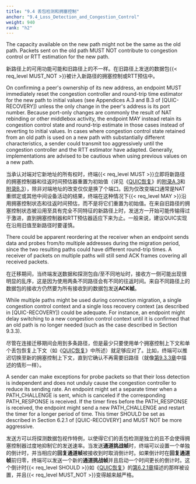 ```yaml
---
title: "9.4 丢包检测和拥塞控制"
anchor: "9.4_Loss_Detection_and_Congestion_Control"
weight: 940
rank: "h2"
---
```


The capacity available on the new path might not be the same as the old path. Packets sent on the old path MUST NOT contribute to congestion control or RTT estimation for the new path.

新路径上的可用功能可能和旧路径上的不一样。在旧路径上发送的数据包{{< req_level MUST_NOT >}}被计入新路径的拥塞控制或RTT预估中。

On confirming a peer's ownership of its new address, an endpoint MUST immediately reset the congestion controller and round-trip time estimator for the new path to initial values (see Appendices A.3 and B.3 of [QUIC-RECOVERY]) unless the only change in the peer's address is its port number. Because port-only changes are commonly the result of NAT rebinding or other middlebox activity, the endpoint MAY instead retain its congestion control state and round-trip estimate in those cases instead of reverting to initial values. In cases where congestion control state retained from an old path is used on a new path with substantially different characteristics, a sender could transmit too aggressively until the congestion controller and the RTT estimator have adapted. Generally, implementations are advised to be cautious when using previous values on a new path.

当承认对端对它新地址的所有权时，终端{{< req_level MUST >}}立即将新路径的拥塞控制器和往返时间预估器重置为初始值（详见《[QUIC恢复]()》的[附录A.3]()和[附录B.3]()），除非对端地址的改变仅仅是换了个端口。因为仅改变端口通常是NAT重绑定或其他中间设备活动的结果，终端在这种情况下{{< req_level MAY >}}沿用拥塞控制状态和往返时间预估，而不是将它们重置为初始值。在来自旧路径的拥塞控制状态被沿用至具有完全不同特征的新路径上时，发送方一开始可能传输得过于激进，直到拥塞控制器和RTT预估器适应下来为止。一般来说，建议QUIC实现在沿用旧值至新路径时要谨慎。

There could be apparent reordering at the receiver when an endpoint sends data and probes from/to multiple addresses during the migration period, since the two resulting paths could have different round-trip times. A receiver of packets on multiple paths will still send ACK frames covering all received packets.

在迁移期间，当终端发送数据和探测包自/至不同地址时，接收方一侧可能出现很明显的乱序，这是因为使用两条不同路径会有不同的往返时间。来自不同路径上的数据包的接收方仍然要为所有接收到的数据包发送**ACK帧**。

While multiple paths might be used during connection migration, a single congestion control context and a single loss recovery context (as described in [QUIC-RECOVERY]) could be adequate. For instance, an endpoint might delay switching to a new congestion control context until it is confirmed that an old path is no longer needed (such as the case described in Section 9.3.3).

尽管在连接迁移期间会用到多条路径，但是最少只要使用单个拥塞控制上下文和单个丢包恢复上下文（如《[QUIC恢复]()》中所述）就足够应对了。比如，终端可以推迟切换至新的拥塞控制上下文，直到它确认不再需要旧路径（就像[第9.3.3章]()中描述的情形一样）。

A sender can make exceptions for probe packets so that their loss detection is independent and does not unduly cause the congestion controller to reduce its sending rate. An endpoint might set a separate timer when a PATH_CHALLENGE is sent, which is canceled if the corresponding PATH_RESPONSE is received. If the timer fires before the PATH_RESPONSE is received, the endpoint might send a new PATH_CHALLENGE and restart the timer for a longer period of time. This timer SHOULD be set as described in Section 6.2.1 of [QUIC-RECOVERY] and MUST NOT be more aggressive.

发送方可以将探测数据包视作特例，以使得它们的丢包检测是独立的且不会使得拥塞控制器过度地抑制它的发送速率。当发送**通道挑战帧**时，终端可以设置一个单独的倒计时，并当相应的**回复通道帧**被接收到时取消倒计时。如果倒计时在**回复通道帧**前归零，终端可以发送一个新的**通道挑战帧**并且启动一个时间更长的倒计时。这个倒计时{{< req_level SHOULD >}}如《[QUIC恢复]()》的[第6.2.1章]()描述的那样被设置，并且{{< req_level MUST_NOT >}}变得越来越严格。
